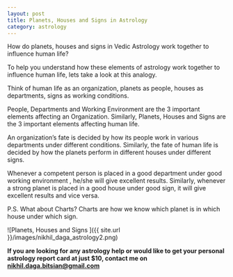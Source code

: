 ```yaml
---
layout: post
title: Planets, Houses and Signs in Astrology
category: astrology
---
```


How do planets, houses and signs in Vedic Astrology work together to influence human life?

To help you understand how these elements of astrology work together to influence human life,  lets take a look at this analogy.

Think of
human life as an organization,
planets as people,
houses as departments,
signs as working conditions.

People, Departments and  Working Environment are the 3 important elements affecting an Organization. Similarly, Planets, Houses and Signs are the 3 important elements affecting human life.

An organization’s fate is decided by how its people work in various departments under different conditions. Similarly, the fate of human life is decided by how the planets perform in different houses under different signs.

Whenever a competent person is placed in a good department under good working environment , he/she will give excellent results. Similarly, whenever a strong planet is placed in a good house under good sign, it will give excellent results  and vice versa.


P.S.
What about Charts?
Charts are how we know which planet is in which house under which sign.

![Planets, Houses and Signs ]({{ site.url }}/images/nikhil_daga_astrology2.png)

**If you are looking for any astrology help or would like to get your personal astrology report card at just $10, contact me on <nikhil.daga.bitsian@gmail.com>**
